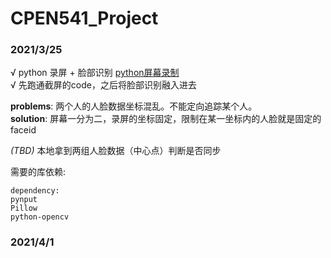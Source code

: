 # CPEN541_Project
### 2021/3/25
√ python 录屏 + 脸部识别  [python屏幕录制](https://www.jb51.net/article/181757.htm)  
√ 先跑通截屏的code，之后将脸部识别融入进去  

**problems**: 两个人的人脸数据坐标混乱。不能定向追踪某个人。  
**solution**: 屏幕一分为二，录屏的坐标固定，限制在某一坐标内的人脸就是固定的faceid  

*(TBD)* 本地拿到两组人脸数据（中心点）判断是否同步  

需要的库依赖:
```
dependency: 
pynput 
Pillow 
python-opencv
```
### 2021/4/1
